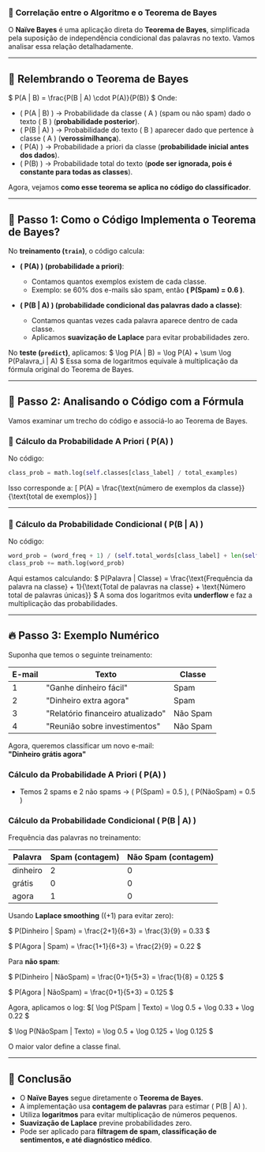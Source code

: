### 📌 **Correlação entre o Algoritmo e o Teorema de Bayes**  

O **Naïve Bayes** é uma aplicação direta do **Teorema de Bayes**, simplificada pela suposição de independência condicional das palavras no texto. Vamos analisar essa relação detalhadamente.  

---

## 📖 **Relembrando o Teorema de Bayes**  
$
P(A | B) = \frac{P(B | A) \cdot P(A)}{P(B)}
$
Onde:  
- \( P(A | B) \) → Probabilidade da classe \( A \) (spam ou não spam) dado o texto \( B \) (**probabilidade posterior**).  
- \( P(B | A) \) → Probabilidade do texto \( B \) aparecer dado que pertence à classe \( A \) (**verossimilhança**).  
- \( P(A) \) → Probabilidade a priori da classe (**probabilidade inicial antes dos dados**).  
- \( P(B) \) → Probabilidade total do texto (**pode ser ignorada, pois é constante para todas as classes**).  

Agora, vejamos **como esse teorema se aplica no código do classificador**.

---

## 🔗 **Passo 1: Como o Código Implementa o Teorema de Bayes?**  

No **treinamento (`train`)**, o código calcula:
- **\( P(A) \) (probabilidade a priori)**:  
  - Contamos quantos exemplos existem de cada classe.  
  - Exemplo: se 60% dos e-mails são spam, então **\( P(Spam) = 0.6 \)**.  

- **\( P(B | A) \) (probabilidade condicional das palavras dado a classe)**:  
  - Contamos quantas vezes cada palavra aparece dentro de cada classe.  
  - Aplicamos **suavização de Laplace** para evitar probabilidades zero.

No **teste (`predict`)**, aplicamos:
$
\log P(A | B) = \log P(A) + \sum \log P(Palavra_i | A)
$
Essa soma de logaritmos equivale à multiplicação da fórmula original do Teorema de Bayes.

---

## 🔎 **Passo 2: Analisando o Código com a Fórmula**  

Vamos examinar um trecho do código e associá-lo ao Teorema de Bayes.

### 🔹 **Cálculo da Probabilidade A Priori \( P(A) \)**
No código:
```python
class_prob = math.log(self.classes[class_label] / total_examples)
```
Isso corresponde a:
\[
P(A) = \frac{\text{número de exemplos da classe}}{\text{total de exemplos}}
\]

---

### 🔹 **Cálculo da Probabilidade Condicional \( P(B | A) \)**
No código:
```python
word_prob = (word_freq + 1) / (self.total_words[class_label] + len(self.word_counts[class_label]))  # Laplace smoothing
class_prob += math.log(word_prob)
```
Aqui estamos calculando:
$
P(Palavra | Classe) = \frac{\text{Frequência da palavra na classe} + 1}{\text{Total de palavras na classe} + \text{Número total de palavras únicas}}
$
A soma dos logaritmos evita **underflow** e faz a multiplicação das probabilidades.

---

## 🔥 **Passo 3: Exemplo Numérico**
Suponha que temos o seguinte treinamento:

| E-mail | Texto | Classe |
|--------|--------------------------|---------|
| 1 | "Ganhe dinheiro fácil" | Spam |
| 2 | "Dinheiro extra agora" | Spam |
| 3 | "Relatório financeiro atualizado" | Não Spam |
| 4 | "Reunião sobre investimentos" | Não Spam |

Agora, queremos classificar um novo e-mail:  
**"Dinheiro grátis agora"**  

### **Cálculo da Probabilidade A Priori \( P(A) \)**
- Temos 2 spams e 2 não spams → \( P(Spam) = 0.5 \), \( P(NãoSpam) = 0.5 \)

### **Cálculo da Probabilidade Condicional \( P(B | A) \)**  
Frequência das palavras no treinamento:

| Palavra | Spam (contagem) | Não Spam (contagem) |
|---------|---------------|------------------|
| dinheiro | 2 | 0 |
| grátis | 0 | 0 |
| agora | 1 | 0 |

Usando **Laplace smoothing** (\(+1\) para evitar zero):

$
P(Dinheiro | Spam) = \frac{2+1}{6+3} = \frac{3}{9} = 0.33
$

$
P(Agora | Spam) = \frac{1+1}{6+3} = \frac{2}{9} = 0.22
$

Para **não spam**:

$
P(Dinheiro | NãoSpam) = \frac{0+1}{5+3} = \frac{1}{8} = 0.125
$

$
P(Agora | NãoSpam) = \frac{0+1}{5+3} = 0.125
$

Agora, aplicamos o log:
$[
\log P(Spam | Texto) = \log 0.5 + \log 0.33 + \log 0.22
$

$
\log P(NãoSpam | Texto) = \log 0.5 + \log 0.125 + \log 0.125
$

O maior valor define a classe final.

---

## 🎯 **Conclusão**
- O **Naïve Bayes** segue diretamente o **Teorema de Bayes**.
- A implementação usa **contagem de palavras** para estimar \( P(B | A) \).
- Utiliza **logaritmos** para evitar multiplicação de números pequenos.
- **Suavização de Laplace** previne probabilidades zero.
- Pode ser aplicado para **filtragem de spam, classificação de sentimentos, e até diagnóstico médico**.

